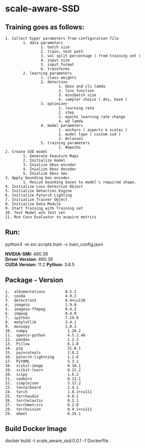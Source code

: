 # scale-aware-SSD

Training goes as follows:
-------------------------
	1. Collect hyper parameters from configuration file
			1. data parameters
					1. batch size
					2. train, test path
					3. val split percentage ( from training set )
					4. input size
					5. input format
					6. transforms
			2. learning parameters
					1. class weights
					2. detection 
							1. bbox and cls lamda
							2. loss function
							3. minibatch size
							4. sampler choice ( dns, base ) 
					3. optimizer
							1. learning rate
							2. step
							3. epochs learning rate change
							4. wd lamda
					4. model parameters
							1. anchors ( aspects & scales )
							2. model type ( custom ssd )
							3. #classes 
					5. training parameters
							1. #epochs
	2. Create SSD model
			1. Generate Feauture Maps
			2. Initialize model
			3. Inialize bbox encoder
			4. Inialize bbox decoder
			5. Inialize bbox nms
	3. Apply bounding box encoder. 
			1. Resize bounding boxes to model's required shape.
	4. Initialize Loss Detection Object 
	5. Initialize Detection Engine
	6. Initialize Pytorch Lighting 
	7. Initialize Trainer Object
	8. Initialize Data Module
	9. Start Training with Training set
	10. Test Model wih Test set
	11. Run Coco Evaluator to acquire metrics

**Run:**
-------------------------
python3 -m src.scripts.train -c train_config.json

**NVIDIA-SMI:** 460.39       
**Driver Version:** 460.39       
**CUDA Version:** 11.2
**Python:** 3.8.5

**Package  -  Version**
-------------------------
	1.  albumentations         0.5.2
	2.  conda                  4.9.2
	3.  detectron2             0.4+cu110
	4.  imageio                2.9.0
	5.  imageio-ffmpeg         0.4.3
	6.  imgaug                 0.4.0
	7.  ipython                7.19.0
	8.  matplotlib             3.4.1
	9.  moviepy                1.0.3
	10.  numpy                  1.20.2
	11.  opencv-python          4.5.1.48
	12.  pandas                 1.2.3
	13.  Pillow                 8.1.0
	14.  pip                    21.0.1
	15.  pycocotools            2.0.2
	16.  pytorch-lightning      1.2.6
	17.  PyYAML                 5.3.1
	18.  scikit-image           0.18.1
	19.  scikit-learn           0.22.2
	20.  scipy                  1.6.2
	21.  seaborn                0.11.1
	22.  simplejson             3.17.2
	23.  tensorboard            2.4.1
	24.  torch                  1.8.1+cu111
	25.  torchaudio             0.8.1
	26.  torchelastic           0.2.1
	27.  torchmetrics           0.2.0
	28.  torchvision            0.9.1+cu111
	29.  wheel                  0.35.1

**Build Docker Image**
-------------------------
docker build -t scale_aware_ssd:0.0.1 -f Dockerfile .
